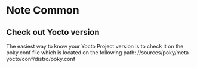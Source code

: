 # Note Common

## Check out Yocto version

The easiest way to know your Yocto Project version is to check it on the poky.conf file which is located on the following path:
/<BSP-DIR>/sources/poky/meta-yocto/conf/distro/poky.conf
